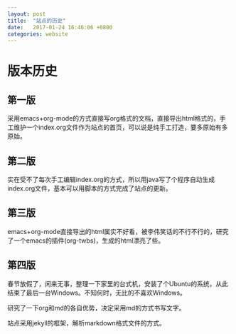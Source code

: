 ```yaml
---
layout: post
title:  "站点的历史"
date:   2017-01-24 16:46:06 +0800
categories: website
---
```

# 版本历史
## 第一版
采用emacs+org-mode的方式直接写org格式的文档，直接导出html格式的，手工维护一个index.org文件作为站点的首页，可以说是纯手工打造，要多原始有多原始。
## 第二版
实在受不了每次手工编辑index.org的方式，所以用java写了个程序自动生成index.org文件，基本可以用脚本的方式完成了站点的更新。
## 第三版
emacs+org-mode直接导出的html属实不好看，被李伟笑话的不行不行的，研究了一个emacs的插件(org-twbs)，生成的html漂亮了些。
## 第四版
春节放假了，闲来无事，整理一下家里的台式机，安装了个Ubuntu的系统，从此结束了最后一台Windows。不知何时，无比的不喜欢Windows。

研究了一下org和md的各自优势，决定采用md的方式书写文字。

站点采用jekyll的框架，解析markdown格式文件的方式。
